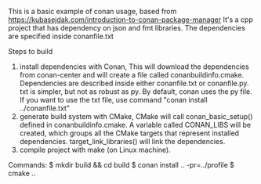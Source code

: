 This is a basic example of conan usage, based from https://kubasejdak.com/introduction-to-conan-package-manager
It's a cpp project that has dependency on json and fmt libraries.
The dependencies are specified inside conanfile.txt


Steps to build
1. install dependencies with Conan,
    This will download the dependencies from conan-center and will create a file called conanbuildinfo.cmake. Dependencies are described inside either conanfile.txt or conanfile.py. txt is simpler, but not as robust as py. By default, conan uses the py file.
    If you want to use the txt file, use command "conan install ../conanfile.txt"
2. generate build system with CMake,
    CMake will call conan_basic_setup() defined in conanbuildinfo.cmake. A variable called CONAN_LIBS will be created, which groups all the CMake targets that represent installed dependencies. target_link_libraries() will link the dependencies.
3. compile project with make (on Linux machine).

Commands:
$ mkdir build && cd build
$ conan install .. -pr=../profile
$ cmake ..

